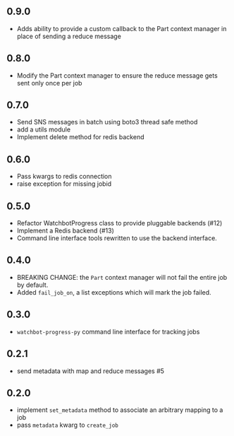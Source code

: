 0.9.0
-----
- Adds ability to provide a custom callback to the Part context manager in place of sending a reduce message

0.8.0
-----
- Modify the Part context manager to ensure the reduce message gets sent only once per job

0.7.0
-----
- Send SNS messages in batch using boto3 thread safe method
- add a utils module
- Implement delete method for redis backend

0.6.0
-----
- Pass kwargs to redis connection
- raise exception for missing jobid

0.5.0
-----
- Refactor WatchbotProgress class to provide pluggable backends (#12)
- Implement a Redis backend (#13)
- Command line interface tools rewritten to use the backend interface.

0.4.0
-----
- BREAKING CHANGE: the `Part` context manager will not fail the entire job by default.
- Added `fail_job_on`, a list exceptions which will mark the job failed.

0.3.0
-----
- `watchbot-progress-py` command line interface for tracking jobs

0.2.1
-----
- send metadata with map and reduce messages #5

0.2.0
-----
- implement `set_metadata` method to associate an arbitrary mapping to a job
- pass `metadata` kwarg to `create_job`
